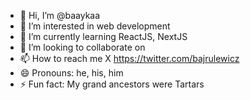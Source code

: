 - 👋 Hi, I’m @baaykaa
- 👀 I’m interested in web development
- 🌱 I’m currently learning ReactJS, NextJS
- 💞️ I’m looking to collaborate on 
- 📫 How to reach me X https://twitter.com/bajrulewicz
- 😄 Pronouns: he, his, him
- ⚡ Fun fact: My grand ancestors were Tartars

<!---
baaykaa/baaykaa is a ✨ special ✨ repository because its `README.md` (this file) appears on your GitHub profile.
You can click the Preview link to take a look at your changes.
--->
